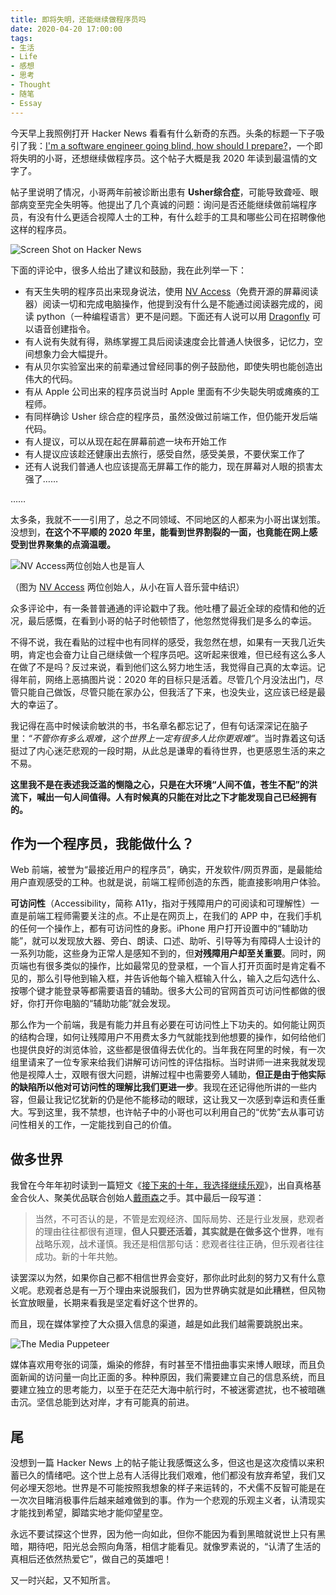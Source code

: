 ```yaml
---
title: 即将失明，还能继续做程序员吗
date: 2020-04-20 17:00:00
tags:
- 生活
- Life
- 感想
- 思考
- Thought
- 随笔
- Essay
---
```



今天早上我照例打开 Hacker News 看看有什么新奇的东西。头条的标题一下子吸引了我：[I'm a software engineer going blind, how should I prepare?](https://news.ycombinator.com/item?id=22918980)，一个即将失明的小哥，还想继续做程序员。这个帖子大概是我 2020 年读到最温情的文字了。

帖子里说明了情况，小哥两年前被诊断出患有 **Usher综合症**，可能导致聋哑、眼部病变至完全失明等。他提出了几个真诚的问题：询问是否还能继续做前端程序员，有没有什么更适合视障人士的工种，有什么趁手的工具和哪些公司在招聘像他这样的程序员。

![Screen Shot on Hacker News](https://geekpluxblog.oss-cn-hongkong.aliyuncs.com/going-blind/Screen-Shot-on-Hacker-News.png)

下面的评论中，很多人给出了建议和鼓励，我在此列举一下：

- 有天生失明的程序员出来现身说法，使用 [NV Access](https://www.nvaccess.org/)（免费开源的屏幕阅读器）阅读一切和完成电脑操作，他提到没有什么是不能通过阅读器完成的，阅读 python（一种编程语言）更不是问题。下面还有人说可以用 [Dragonfly](https://pypi.org/project/dragonfly/) 可以语音创建指令。
- 有人说有失就有得，熟练掌握工具后阅读速度会比普通人快很多，记忆力，空间想象力会大幅提升。
- 有从贝尔实验室出来的前辈通过曾经同事的例子鼓励他，即使失明也能创造出伟大的代码。
- 有从 Apple 公司出来的程序员说当时 Apple 里面有不少失聪失明或瘫痪的工程师。
- 有同样确诊 Usher 综合症的程序员，虽然没做过前端工作，但仍能开发后端代码。
- 有人提议，可以从现在起在屏幕前遮一块布开始工作
- 有人提议应该趁还健康出去旅行，感受自然，感受美景，不要伏案工作了
- 还有人说我们普通人也应该提高无屏幕工作的能力，现在屏幕对人眼的损害太强了……

……

太多条，我就不一一引用了，总之不同领域、不同地区的人都来为小哥出谋划策。没想到，**在这个不平顺的 2020 年里，能看到世界割裂的一面，也竟能在网上感受到世界聚集的点滴温暖。**

![[NV Access](https://www.nvaccess.org/)两位创始人也是盲人](https://geekpluxblog.oss-cn-hongkong.aliyuncs.com/going-blind/Founders-of-NV-Access.png)

（图为 [NV Access](https://www.nvaccess.org/) 两位创始人，从小在盲人音乐营中结识）

众多评论中，有一条普普通通的评论戳中了我。他吐槽了最近全球的疫情和他的近况，最后感慨，在看到小哥的帖子时他顿悟了，他忽然觉得我们是多么的幸运。

不得不说，我在看贴的过程中也有同样的感受，我忽然在想，如果有一天我几近失明，肯定也会奋力让自己继续做一个程序员吧。这听起来很难，但已经有这么多人在做了不是吗？反过来说，看到他们这么努力地生活，我觉得自己真的太幸运。记得年前，网络上恶搞图片说：2020 年的目标只是活着。尽管几个月没法出门，尽管只能自己做饭，尽管只能在家办公，但我活了下来，也没失业，这应该已经是最大的幸运了。

我记得在高中时候读俞敏洪的书，书名章名都忘记了，但有句话深深记在脑子里：*“不管你有多么艰难，这个世界上一定有很多人比你更艰难”*。当时靠着这句话挺过了内心迷茫悲观的一段时期，从此总是谦卑的看待世界，也更感恩生活的来之不易。

**这里我不是在表述我泛滥的恻隐之心，只是在大环境“人间不值，苍生不配”的洪流下，喊出一句人间值得。人有时候真的只能在对比之下才能发现自己已经拥有的。**

## 作为一个程序员，我能做什么？

Web 前端，被誉为“最接近用户的程序员”，确实，开发软件/网页界面，是最能给用户直观感受的工种。也就是说，前端工程师创造的东西，能直接影响用户体验。

**可访问性**（Accessibility，简称 A11y，指对于残障用户的可阅读和可理解性）一直是前端工程师需要关注的点。不止是在网页上，在我们的 APP 中，在我们手机的任何一个操作上，都有可访问性的身影。iPhone 用户打开设置中的“辅助功能”，就可以发现放大器、旁白、朗读、口述、助听、引导等为有障碍人士设计的一系列功能，这些身为正常人是感知不到的，但**对残障用户却至关重要**。同时，网页端也有很多类似的操作，比如最常见的登录框，一个盲人打开页面时是肯定看不见的，那么引导他到输入框，并告诉他每个输入框输入什么，输入之后勾选什么、按哪个键才能登录等都需要语音的辅助。很多大公司的官网首页可访问性都做的很好，你打开你电脑的“辅助功能”就会发现。

那么作为一个前端，我是有能力并且有必要在可访问性上下功夫的。如何能让网页的结构合理，如何让残障用户不用费太多力气就能找到他想要的操作，如何给他们也提供良好的浏览体验，这些都是很值得去优化的。当年我在阿里的时候，有一次组里请来了一位专家来给我们讲解可访问性的评估指标。当时讲师一进来我就发现他是视障人士，双眼有很大问题，讲解过程中也需要旁人辅助，**但正是由于他实际的缺陷所以他对可访问性的理解比我们更进一步**。我现在还记得他所讲的一些内容，但最让我记忆犹新的仍是他不能移动的眼球，这让我又一次感到幸运和责任重大。写到这里，我不禁想，也许帖子中的小哥也可以利用自己的“优势”去从事可访问性相关的工作，一定能找到自己的价值。

## 做多世界

我曾在今年年初时读到一篇短文《[接下来的十年，我选择继续乐观](https://zhuanlan.zhihu.com/p/100100757)》，出自真格基金合伙人、聚美优品联合创始人[戴雨森](https://www.zhihu.com/people/yusen)之手。其中最后一段写道：

> 当然，不可否认的是，不管是宏观经济、国际局势、还是行业发展，悲观者的理由往往都很有道理，**但人只要还活着，其实就是在做多这个世界**，唯有战略乐观，战术谨慎。我还是相信那句话：悲观者往往正确，但乐观者往往成功。新的十年共勉。

读罢深以为然，如果你自己都不相信世界会变好，那你此时此刻的努力又有什么意义呢。悲观者总是有一万个理由来说服我们，因为世界确实就是如此糟糕，但风物长宜放眼量，长期来看我是坚定看好这个世界的。

而且，现在媒体掌控了大众摄入信息的渠道，越是如此我们越需要跳脱出来。

![The Media Puppeteer](https://geekpluxblog.oss-cn-hongkong.aliyuncs.com/going-blind/media_manipulation.jpg)

媒体喜欢用夸张的词藻，煽染的修辞，有时甚至不惜扭曲事实来博人眼球，而且负面新闻的访问量一向比正面的多。种种原因，我们需要建立自己的信息系统，而且要建立独立的思考能力，以至于在茫茫大海中航行时，不被迷雾遮扰，也不被暗礁击沉。坚信总能到达对岸，才有可能真的前进。

## 尾

没想到一篇 Hacker News 上的帖子能让我感慨这么多，但这也是这次疫情以来积蓄已久的情绪吧。这个世上总有人活得比我们艰难，他们都没有放弃希望，我们又何必埋天怨地。世界是不可能按照我想象的样子来运转的，不犬儒不反智可能是在一次次目睹消极事件后越来越难做到的事。作为一个悲观的乐观主义者，认清现实才能找到希望，脚踏实地才能仰望星空。

永远不要试探这个世界，因为他一向如此，但你不能因为看到黑暗就说世上只有黑暗，期待吧，阳光总会照向角落，相信才能看见。就像罗素说的，“认清了生活的真相后还依然热爱它”，做自己的英雄吧！

又一时兴起，又不知所言。

